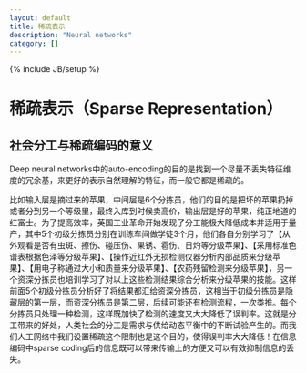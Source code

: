 ```yaml
---
layout: default
title: 稀疏表示
description: "Neural networks"
category: []
---
```


{% include JB/setup %}

稀疏表示（Sparse Representation）
=====

## 社会分工与稀疏编码的意义

Deep neural networks中的auto-encoding的目的是找到一个尽量不丢失特征维度的冗余基，来更好的表示自然理解的特征，而一般它都是稀疏的。

比如输入层是摘过来的苹果，中间层是6个分拣员，他们的目的是把坏的苹果扔掉或者分到另一个等级里，最终入库到时候卖高价，输出层是好的苹果，纯正地道的红富士。为了提高效率，英国工业革命开始发现了分工能极大降低成本并适用于量产，其中5个初级分拣员分别在训练车间做学徒3个月，他们各自分别学习了【从外观看是否有虫斑、擦伤、碰压伤、果锈、雹伤、日灼等分级苹果】、【采用标准色谱表根据色泽等分级苹果】、【操作近红外无损检测仪器分析内部品质来分级苹果】、【用电子称通过大小和质量来分级苹果】、【农药残留检测来分级苹果】，另一个资深分拣员也培训学习了对以上这些检测结果综合分析来分级苹果的技能。这样前面5个初级分拣员分析好了将结果都汇给资深分拣员，这相当于初级分拣员是隐藏层的第一层，而资深分拣员是第二层，后续可能还有检测流程，一次类推。每个分拣员只处理一种检测，这样既加快了检测的速度又大大降低了误判率。这就是分工带来的好处，人类社会的分工是需求与供给动态平衡中的不断试验产生的。而我们人工网络中我们设置稀疏这个限制也是这个目的，使得误判率大大降低！在信息编码中sparse coding后的信息既可以带来传输上的方便又可以有效抑制信息的丢失。

